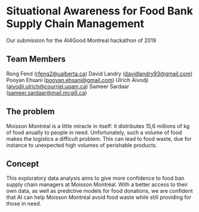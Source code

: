 # Situational Awareness for Food Bank Supply Chain Management

Our submission for the AI4Good Montreal hackathon of 2019

## Team Members

Rong Fend (rfeng2@ualberta.ca)
David Landry  (davidlandry93@gmail.com)
Pooyan Ehsani (pooyan.ehsani@gmail.com)
Ulrich Aïvodji (aivodji.ulrich@courriel.uqam.ca)
Sameer Sardaar (sameer.sardaar@mail.mcgill.ca)

## The problem

Moisson Montréal is a little miracle in itself: it distributes 15,6 millions of kg of food anually to people in need.
Unfortunately, such a volume of food makes the logistics a difficult problem.
This can lead to food waste, due for instance to unexpected high volumes of perishable products.

## Concept

This exploratory data analysis aims to give more confidence to food ban supply chain managers at Moisson Montréal.
With a better access to their own data, as well as predictive models for food donations, we are confident that AI can help Moisson Montréal avoid food waste while still providing for those in need.
